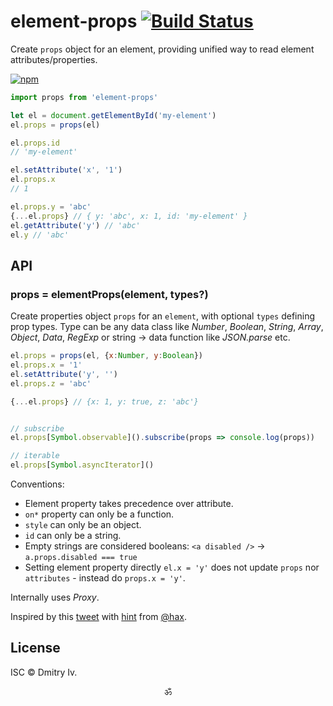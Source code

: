 # element-props [![Build Status](https://travis-ci.org/spectjs/element-props.svg?branch=master)](https://travis-ci.org/spectjs/element-props)

Create `props` object for an element, providing unified way to read element attributes/properties.

[![npm](https://nodei.co/npm/element-props.png?mini=true)](https://nodei.co/npm/element-props/)

```js
import props from 'element-props'

let el = document.getElementById('my-element')
el.props = props(el)

el.props.id
// 'my-element'

el.setAttribute('x', '1')
el.props.x
// 1

el.props.y = 'abc'
{...el.props} // { y: 'abc', x: 1, id: 'my-element' }
el.getAttribute('y') // 'abc'
el.y // 'abc'
```

## API

### props = elementProps(element, types?)

Create properties object `props` for an `element`, with optional `types` defining prop types. Type can be any data class like _Number_, _Boolean_, _String_, _Array_, _Object_, _Data_, _RegExp_ or string → data function like _JSON.parse_ etc.

```js
el.props = props(el, {x:Number, y:Boolean})
el.props.x = '1'
el.setAttribute('y', '')
el.props.z = 'abc'

{...el.props} // {x: 1, y: true, z: 'abc'}


// subscribe
el.props[Symbol.observable]().subscribe(props => console.log(props))

// iterable
el.props[Symbol.asyncIterator]()
```

Conventions:

* Element property takes precedence over attribute.
* `on*` property can only be a function.
* `style` can only be an object.
* `id` can only be a string.
* Empty strings are considered booleans: `<a disabled />` → `a.props.disabled === true`
* Setting element property directly `el.x = 'y'` does not update `props` nor `attributes` - instead do `props.x = 'y'`.

Internally uses _Proxy_. <!-- with _MutationObserver_ fallback for IE11. -->

Inspired by this [tweet](https://twitter.com/WebReflection/status/1260948278977409026?s=20) with [hint](https://github.com/tc39/proposal-object-rest-spread/issues/69#issuecomment-633232470) from [@hax](https://github.com/hax).


## License

ISC © Dmitry Iv.

<p align="center">ॐ</p>
